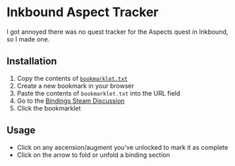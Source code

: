# Inkbound Aspect Tracker

I got annoyed there was no quest tracker for the Aspects quest in Inkbound, so I made one.

## Installation

1. Copy the contents of [`bookmarklet.txt`](https://github.com/apottere/inkbound-aspects-quest-tracker/blob/main/bookmarklet.txt)
2. Create a new bookmark in your browser
3. Paste the contents of `bookmarklet.txt` into the URL field
4. Go to the [Bindings Steam Discussion](https://steamcommunity.com/sharedfiles/filedetails/?id=2980301381)
5. Click the bookmarklet

## Usage

* Click on any ascension/augment you've unlocked to mark it as complete
* Click on the arrow to fold or unfold a binding section

